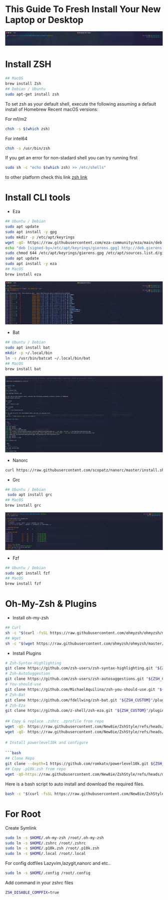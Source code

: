 This Guide To Fresh Install Your New Laptop or Desktop 
===
<!--rehype:style=font-size: 38px; border-bottom: 0; display: flex; min-height: 260px; align-items: center; justify-content: center;-->

![dotfiles screenshot][screenshot]


# Install ZSH
```bash
## MacOS
brew install Zsh
## Debian / Ubuntu
sudo apt-get install zsh
```
To set zsh as your default shell, execute the following assuming a default install of Homebrew
Recent macOS versions:

For m1/m2
```bash
chsh -s $(which zsh)
```
For intel64
```bash
chsh -s /usr/bin/zsh
```
If you get an error for non-stadard shell you can try running first
```bash
sudo sh -c "echo $(which zsh) >> /etc/shells"
```
to other platform check this link [zsh link][zsh]

# Install CLI tools

* Eza
```bash
## Ubuntu / Debian
sudo apt update
sudo apt install -y gpg
sudo mkdir -p /etc/apt/keyrings
wget -qO- https://raw.githubusercontent.com/eza-community/eza/main/deb.asc | sudo gpg --dearmor -o /etc/apt/keyrings/gierens.gpg
echo "deb [signed-by=/etc/apt/keyrings/gierens.gpg] http://deb.gierens.de stable main" | sudo tee /etc/apt/sources.list.d/gierens.list
sudo chmod 644 /etc/apt/keyrings/gierens.gpg /etc/apt/sources.list.d/gierens.list
sudo apt update
sudo apt install -y eza
## MacOS
brew install eza
```
![eza screenshot][eza]
* Bat
```bash
## Ubuntu / Debian
sudo apt install bat
mkdir -p ~/.local/bin
ln -s /usr/bin/batcat ~/.local/bin/bat
## MacOS
brew install bat
```
![bat screenshot][bat]

* Nanorc
```bash
curl https://raw.githubusercontent.com/scopatz/nanorc/master/install.sh | sh
```
* Grc
```bash
## Ubuntu / Debian
 sudo apt install grc 
## MacOS
brew install grc
```
![grc screenshot][grc]
* Fzf
```bash
## Ubuntu / Debian
sudo apt install fzf
## MacOS
brew install fzf
```

# Oh-My-Zsh & Plugins 

* Install oh-my-zsh
```bash
## Curl
sh -c "$(curl -fsSL https://raw.githubusercontent.com/ohmyzsh/ohmyzsh/master/tools/install.sh)"
## Wget
sh -c "$(wget https://raw.githubusercontent.com/ohmyzsh/ohmyzsh/master/tools/install.sh -O -)"
```
* Install Plugins 
```bash
# Zsh-Syntax-Highlighting 
git clone https://github.com/zsh-users/zsh-syntax-highlighting.git "${ZSH_CUSTOM}"/plugins/zsh-syntax-highlighting
# Zsh-AutoSuggestion
git clone https://github.com/zsh-users/zsh-autosuggestions.git "${ZSH_CUSTOM}"/plugins/zsh-autosuggestions
# You-should-use
git clone https://github.com/MichaelAquilina/zsh-you-should-use.git "${ZSH_CUSTOM}"/plugins/zsh-you-should-use
# Zsh-Bat 
git clone https://github.com/fdellwing/zsh-bat.git "${ZSH_CUSTOM}"/plugins/zsh-bat
# Zsh-Eza
git clone https://github.com/z-shell/zsh-eza.git "${ZSH_CUSTOM}"/plugins/zsh-eza

## Copy & replace .zshrc .zprofile from repo
wget -qO- https://raw.githubusercontent.com/New8ie/ZshStyle/refs/heads/main/zsh/.zshrc
wget -qO- https://raw.githubusercontent.com/New8ie/ZshStyle/refs/heads/main/zsh/.zprofile

# Install powerlevel10k and configure

```bash
## Clone Repo
git clone --depth=1 https://github.com/romkatv/powerlevel10k.git ${ZSH_CUSTOM:-$HOME/.oh-my-zsh/custom}/themes/powerlevel10k
## Copy .p10k.zsh from repo 
wget -qO-https://raw.githubusercontent.com/New8ie/ZshStyle/refs/heads/main/zsh/.p10k.zsh
```


Here is a bash script to auto install and download the required files.
```bash
bash -c "$(curl -fsSL https://raw.githubusercontent.com/New8ie/ZshStyle/refs/heads/main/script/zsh-script-v4.sh)"
```




# For Root

Create Symlink
```sh
sudo ln -s $HOME/.oh-my-zsh /root/.oh-my-zsh
sudo ln -s $HOME/.zshrc /root/.zshrc
sudo ln -s $HOME/.p10k.zsh /root/.p10k.zsh
sudo ln -s $HOME/.local /root/.local
```
For config dotfiles Lazyvim,lazygit,nanorc and etc..
```sh
sudo ln -s $HOME/.config /root/.config
``` 

Add command in your zshrc files
```sh 
ZSH_DISABLE_COMPFIX=true
```


[grc]: https://github.com/New8ie/ZshStyle/blob/main/screenshot/grc.png
[screenshot]: https://github.com/New8ie/ZshStyle/blob/main/screenshot/ohmyzsh.png
[bat]: https://github.com/New8ie/ZshStyle/blob/main/screenshot/bat.png
[eza]: https://github.com/New8ie/ZshStyle/blob/main/screenshot/eza.png
[zsh]: https://github.com/ohmyzsh/ohmyzsh/wiki/Installing-ZSH

